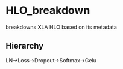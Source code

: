 # HLO_breakdown
breakdowns XLA HLO based on its metadata

## Hierarchy
LN->Loss->Dropout->Softmax->Gelu